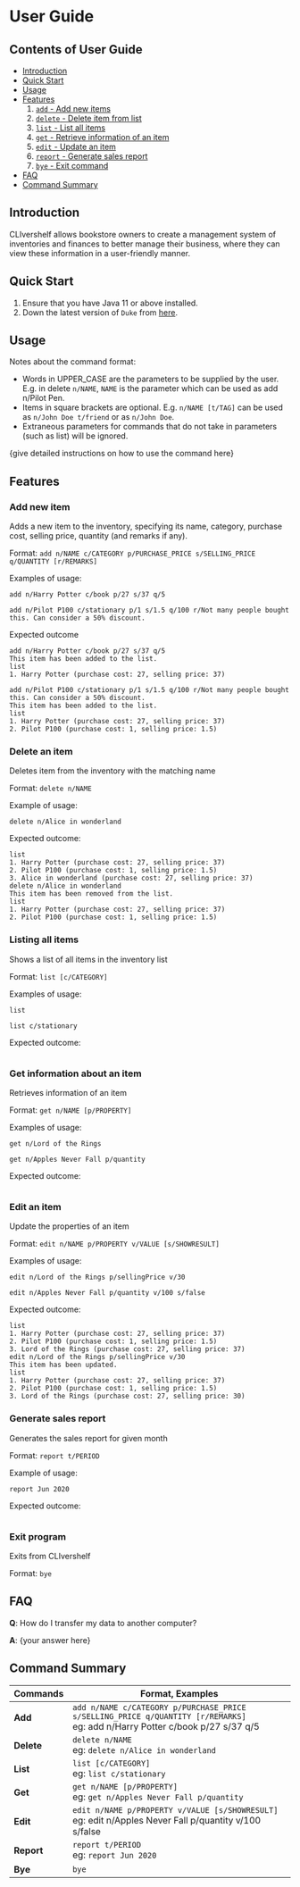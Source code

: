 # User Guide

## Contents of User Guide
- [Introduction](#introduction)
- [Quick Start](#quick-start)
- [Usage](#usage)
- [Features](#features)
  1. [`add` - Add new items](#add-new-item)  
  2. [`delete` - Delete item from list](#delete-an-item)
  3. [`list` - List all items](#listing-all-items)
  4. [`get` - Retrieve information of an item](#get-information-about-an-item)
  5. [`edit` - Update an item](#edit-an-item)
  6. [`report` - Generate sales report](#generate-sales-report)
  7. [`bye` - Exit command](#exit-program)
- [FAQ](#faq)
- [Command Summary](#command-summary)

## Introduction

CLIvershelf allows bookstore owners to create a management system of inventories and finances to better manage their
business, where they can view these information in a user-friendly manner.

## Quick Start

1. Ensure that you have Java 11 or above installed.
1. Down the latest version of `Duke` from [here](http://link.to/duke).

## Usage

Notes about the command format:

* Words in UPPER_CASE are the parameters to be supplied by the user. E.g. in delete `n/NAME`, `NAME` is the parameter
  which can be used as add n/Pilot Pen.
* Items in square brackets are optional. E.g. `n/NAME [t/TAG]` can be used as `n/John Doe t/friend` or as `n/John Doe`.
* Extraneous parameters for commands that do not take in parameters (such as list) will be ignored.

{give detailed instructions on how to use the command here}

## Features

### Add new item

Adds a new item to the inventory, specifying its name, category, purchase cost, selling price, quantity (and remarks if any).

Format: `add n/NAME c/CATEGORY p/PURCHASE_PRICE s/SELLING_PRICE q/QUANTITY [r/REMARKS]`

Examples of usage:
```
add n/Harry Potter c/book p/27 s/37 q/5 

add n/Pilot P100 c/stationary p/1 s/1.5 q/100 r/Not many people bought this. Can consider a 50% discount.
```

Expected outcome
```
add n/Harry Potter c/book p/27 s/37 q/5
This item has been added to the list.
list
1. Harry Potter (purchase cost: 27, selling price: 37)

add n/Pilot P100 c/stationary p/1 s/1.5 q/100 r/Not many people bought this. Can consider a 50% discount.
This item has been added to the list.
list
1. Harry Potter (purchase cost: 27, selling price: 37)
2. Pilot P100 (purchase cost: 1, selling price: 1.5)

```

### Delete an item

Deletes item from the inventory with the matching name

Format: `delete n/NAME`

Example of usage:
```
delete n/Alice in wonderland
```
Expected outcome:
```
list
1. Harry Potter (purchase cost: 27, selling price: 37)
2. Pilot P100 (purchase cost: 1, selling price: 1.5)
3. Alice in wonderland (purchase cost: 27, selling price: 37)
delete n/Alice in wonderland
This item has been removed from the list.
list
1. Harry Potter (purchase cost: 27, selling price: 37)
2. Pilot P100 (purchase cost: 1, selling price: 1.5)
```

### Listing all items 

Shows a list of all items in the inventory list

Format: `list [c/CATEGORY]`

Examples of usage:
```
list 

list c/stationary
```
Expected outcome:
```

```


### Get information about an item

Retrieves information of an item 

Format: `get n/NAME [p/PROPERTY]`

Examples of usage:
```
get n/Lord of the Rings

get n/Apples Never Fall p/quantity
```
Expected outcome:
```

```


### Edit an item

Update the properties of an item

Format: `edit n/NAME p/PROPERTY v/VALUE [s/SHOWRESULT]`

Examples of usage:
```
edit n/Lord of the Rings p/sellingPrice v/30

edit n/Apples Never Fall p/quantity v/100 s/false
```

Expected outcome:
```
list
1. Harry Potter (purchase cost: 27, selling price: 37)
2. Pilot P100 (purchase cost: 1, selling price: 1.5)
3. Lord of the Rings (purchase cost: 27, selling price: 37)
edit n/Lord of the Rings p/sellingPrice v/30
This item has been updated.
list
1. Harry Potter (purchase cost: 27, selling price: 37)
2. Pilot P100 (purchase cost: 1, selling price: 1.5)
3. Lord of the Rings (purchase cost: 27, selling price: 30)
```

### Generate sales report

Generates the sales report for given month

Format: `report t/PERIOD`

Example of usage:
```
report Jun 2020
```

Expected outcome:
```

```

### Exit program

Exits from CLIvershelf

Format: `bye`


## FAQ

**Q**: How do I transfer my data to another computer?

**A**: {your answer here}

## Command Summary

|Commands    |Format, Examples                                                                                                                 |
| ----       | ----                                                                                                                            |
|**Add**     | `add n/NAME c/CATEGORY p/PURCHASE_PRICE s/SELLING_PRICE q/QUANTITY [r/REMARKS]` <br> eg: add n/Harry Potter c/book p/27 s/37 q/5|
|**Delete**  | `delete n/NAME` <br> eg: `delete n/Alice in wonderland`                                                                         |
|**List**    | `list [c/CATEGORY]` <br> eg: `list c/stationary`                                                                                |
|**Get**     | `get n/NAME [p/PROPERTY]` <br> eg: `get n/Apples Never Fall p/quantity`                                                         |
|**Edit**    | `edit n/NAME p/PROPERTY v/VALUE [s/SHOWRESULT]` <br> eg: edit n/Apples Never Fall p/quantity v/100 s/false                      |
|**Report**  | `report t/PERIOD` <br> eg: `report Jun 2020`                                                                                    |
|**Bye**     | `bye`                                                                                                                           |


